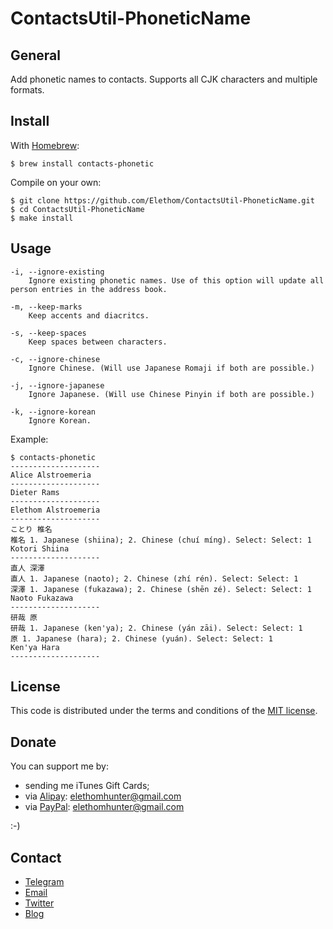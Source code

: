 # ContactsUtil-PhoneticName

## General

Add phonetic names to contacts. Supports all CJK characters and multiple formats.

## Install

With [Homebrew](https://github.com/Homebrew/homebrew):

```Shell
$ brew install contacts-phonetic
```

Compile on your own:

```Shell
$ git clone https://github.com/Elethom/ContactsUtil-PhoneticName.git
$ cd ContactsUtil-PhoneticName
$ make install
```

## Usage

```
-i, --ignore-existing
    Ignore existing phonetic names. Use of this option will update all person entries in the address book.

-m, --keep-marks
    Keep accents and diacritcs.

-s, --keep-spaces
    Keep spaces between characters.

-c, --ignore-chinese
    Ignore Chinese. (Will use Japanese Romaji if both are possible.)

-j, --ignore-japanese
    Ignore Japanese. (Will use Chinese Pinyin if both are possible.)

-k, --ignore-korean
    Ignore Korean.
```

Example:

```Shell
$ contacts-phonetic
--------------------
Alice Alstroemeria
--------------------
Dieter Rams
--------------------
Elethom Alstroemeria
--------------------
ことり 椎名
椎名 1. Japanese (shiina); 2. Chinese (chuí míng). Select: Select: 1
Kotori Shiina
--------------------
直人 深澤
直人 1. Japanese (naoto); 2. Chinese (zhí rén). Select: Select: 1
深澤 1. Japanese (fukazawa); 2. Chinese (shēn zé). Select: Select: 1
Naoto Fukazawa
--------------------
研哉 原
研哉 1. Japanese (ken'ya); 2. Chinese (yán zāi). Select: Select: 1
原 1. Japanese (hara); 2. Chinese (yuán). Select: Select: 1
Ken'ya Hara
--------------------
```

## License

This code is distributed under the terms and conditions of the [MIT license](http://opensource.org/licenses/MIT).

## Donate

You can support me by:

* sending me iTunes Gift Cards;
* via [Alipay](https://www.alipay.com): elethomhunter@gmail.com
* via [PayPal](https://www.paypal.com): elethomhunter@gmail.com

:-)

## Contact

* [Telegram](http://telegram.me/elethom)
* [Email](mailto:elethomhunter@gmail.com)
* [Twitter](https://twitter.com/elethomhunter)
* [Blog](http://blog.projectrhinestone.org)
